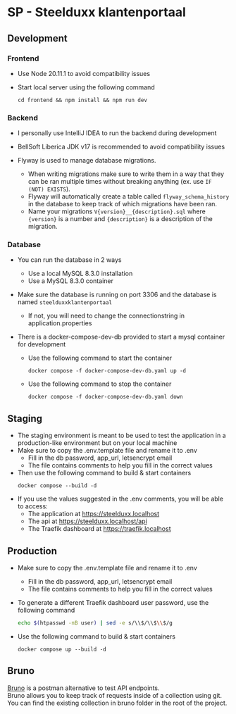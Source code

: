 # SP - Steelduxx klantenportaal

## Development

### Frontend

- Use Node 20.11.1 to avoid compatibility issues

- Start local server using the following command
  ```
  cd frontend && npm install && npm run dev
  ```

### Backend

- I personally use IntelliJ IDEA to run the backend during development

- BellSoft Liberica JDK v17 is recommended to avoid compatibility issues

- Flyway is used to manage database migrations.
  - When writing migrations make sure to write them in a way that they can be ran multiple times without breaking anything (ex. use `IF (NOT) EXISTS`).
  - Flyway will automatically create a table called `flyway_schema_history` in the database to keep track of which migrations have been ran.
  - Name your migrations `V{version}__{description}.sql` where `{version}` is a number and `{description}` is a description of the migration.

### Database

- You can run the database in 2 ways
  - Use a local MySQL 8.3.0 installation
  - Use a MySQL 8.3.0 container
- Make sure the database is running on port 3306 and the database is named `steelduxxklantenportaal`

  - If not, you will need to change the connectionstring in application.properties

- There is a docker-compose-dev-db provided to start a mysql container for development
  - Use the following command to start the container
    ```
    docker compose -f docker-compose-dev-db.yaml up -d
    ```
  - Use the following command to stop the container
    ```
    docker compose -f docker-compose-dev-db.yaml down
    ```

## Staging

- The staging environment is meant to be used to test the application in a production-like environment but on your local machine
- Make sure to copy the .env.template file and rename it to .env
  - Fill in the db password, app_url, letsencrypt email
  - The file contains comments to help you fill in the correct values
- Then use the following command to build & start containers
  ```
  docker compose --build -d
  ```
- If you use the values suggested in the .env comments, you will be able to access:
  - The application at https://steelduxx.localhost
  - The api at https://steelduxx.localhost/api
  - The Traefik dashboard at https://traefik.localhost

## Production

- Make sure to copy the .env.template file and rename it to .env

  - Fill in the db password, app_url, letsencrypt email
  - The file contains comments to help you fill in the correct values

- To generate a different Traefik dashboard user password, use the following command

  ```sh
  echo $(htpasswd -nB user) | sed -e s/\\$/\\$\\$/g
  ```

- Use the following command to build & start containers

  ```
  docker compose up --build -d
  ```

## Bruno

[Bruno](https://www.usebruno.com/) is a postman alternative to test API endpoints.  
Bruno allows you to keep track of requests inside of a collection using git.  
You can find the existing collection in bruno folder in the root of the project.
